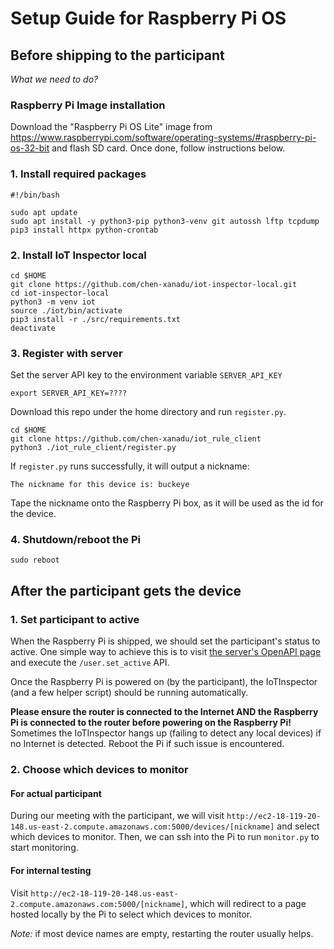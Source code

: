 # Setup Guide for Raspberry Pi OS

## Before shipping to the participant

*What we need to do?*
### Raspberry Pi Image installation

Download the "Raspberry Pi OS Lite" image from https://www.raspberrypi.com/software/operating-systems/#raspberry-pi-os-32-bit and flash SD card. Once done, follow instructions below.

### 1. Install required packages

```shell
#!/bin/bash

sudo apt update
sudo apt install -y python3-pip python3-venv git autossh lftp tcpdump
pip3 install httpx python-crontab
```

### 2. Install IoT Inspector local
```shell
cd $HOME
git clone https://github.com/chen-xanadu/iot-inspector-local.git
cd iot-inspector-local
python3 -m venv iot
source ./iot/bin/activate
pip3 install -r ./src/requirements.txt
deactivate
```

### 3. Register with server

Set the server API key to the environment variable `SERVER_API_KEY`
```shell
export SERVER_API_KEY=????
```

Download this repo under the home directory and run `register.py`.
```shell
cd $HOME
git clone https://github.com/chen-xanadu/iot_rule_client
python3 ./iot_rule_client/register.py
```
If `register.py` runs successfully, it will output a nickname:
```
The nickname for this device is: buckeye
```
Tape the nickname onto the Raspberry Pi box, as it will be used as the id for the device.


### 4. Shutdown/reboot the Pi
```shell
sudo reboot
```



## After the participant gets the device

### 1. Set participant to active

When the Raspberry Pi is shipped, we should set the participant's status to active. One simple way to achieve this is to visit [the server's OpenAPI page](http://ec2-18-119-20-148.us-east-2.compute.amazonaws.com:5000/docs#/default/set_active_user_set_active_post) and execute the `/user.set_active` API.

Once the Raspberry Pi is powered on (by the participant), the IoTInspector (and a few helper script) should be running automatically.

**Please ensure the router is connected to the Internet AND the Raspberry Pi is connected to the router before powering on the Raspberry Pi!**  Sometimes the IoTInspector hangs up (failing to detect any local devices) if no Internet is detected. Reboot the Pi if such issue is encountered.

### 2. Choose which devices to monitor



#### For actual participant

During our meeting with the participant, we will visit `http://ec2-18-119-20-148.us-east-2.compute.amazonaws.com:5000/devices/[nickname]` and select which devices to monitor. Then, we can ssh into the Pi to run `monitor.py` to start monitoring.

#### For internal testing

Visit `http://ec2-18-119-20-148.us-east-2.compute.amazonaws.com:5000/[nickname]`, which will redirect to a page hosted locally by the Pi to select which devices to monitor.

*Note:* if most device names are empty, restarting the router usually helps. 
